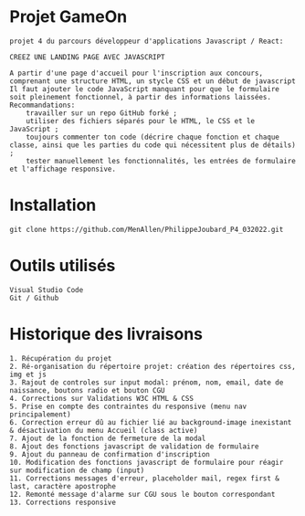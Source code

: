 # Projet GameOn

	projet 4 du parcours développeur d'applications Javascript / React: 
	
	CREEZ UNE LANDING PAGE AVEC JAVASCRIPT
	
	A partir d'une page d'accueil pour l'inscription aux concours, comprenant une structure HTML, un stycle CSS et un début de javascript
	Il faut ajouter le code JavaScript manquant pour que le formulaire soit pleinement fonctionnel, à partir des informations laissées.
	Recommandations:
		travailler sur un repo GitHub forké ;
		utiliser des fichiers séparés pour le HTML, le CSS et le JavaScript ;
		toujours commenter ton code (décrire chaque fonction et chaque classe, ainsi que les parties du code qui nécessitent plus de détails) ;
		tester manuellement les fonctionnalités, les entrées de formulaire et l'affichage responsive.
	
# Installation

	git clone https://github.com/MenAllen/PhilippeJoubard_P4_032022.git
	
# Outils utilisés

	Visual Studio Code
	Git / Github
	
# Historique des livraisons
	1. Récupération du projet
	2. Ré-organisation du répertoire projet: création des répertoires css, img et js
	3. Rajout de controles sur input modal: prénom, nom, email, date de naissance, boutons radio et bouton CGU
	4. Corrections sur Validations W3C HTML & CSS
	5. Prise en compte des contraintes du responsive (menu nav principalement)
	6. Correction erreur dû au fichier lié au background-image inexistant & désactivation du menu Accueil (class active)
	7. Ajout de la fonction de fermeture de la modal
	8. Ajout des fonctions javascript de validation de formulaire
	9. Ajout du panneau de confirmation d'inscription
	10. Modification des fonctions javascript de formulaire pour réagir sur modification de champ (input)
	11. Corrections messages d'erreur, placeholder mail, regex first & last, caractère apostrophe
	12. Remonté message d'alarme sur CGU sous le bouton correspondant
	13. Corrections responsive
	




